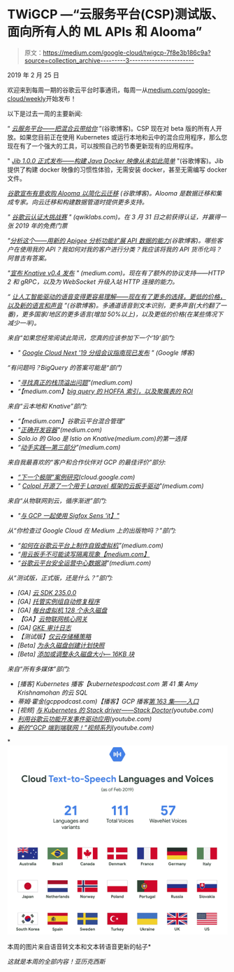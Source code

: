 # TWiGCP —“云服务平台(CSP)测试版、面向所有人的 ML APIs 和 Alooma”

> 原文：<https://medium.com/google-cloud/twigcp-7f8e3b186c9a?source=collection_archive---------3----------------------->

2019 年 2 月 25 日

欢迎来到每周一期的谷歌云平台时事通讯，每周一从[medium.com/google-cloud/weekly](/google-cloud/weekly)开始发布！

以下是过去一周的主要新闻:

“ [*云服务平台——把混合云带给你*](http://gtech.run/pg28t) ”(谷歌博客)。CSP 现在对 beta 版的所有人开放。如果您目前正在使用 Kubernetes 或运行本地和云中的混合应用程序，那么您现在有了一个强大的工具，可以按照自己的节奏更新现有的应用程序。

" [*Jib 1.0.0 正式发布——构建 Java Docker 映像从未如此简单*](http://gtech.run/fdkbm) "(谷歌博客)。Jib 提供了构建 docker 映像的习惯性体验，无需安装 docker，甚至无需编写 docker 文件。

*[*谷歌宣布有意收购 Alooma 以简化云迁移*](http://gtech.run/8nhrg) (谷歌博客)。Alooma 是数据迁移和集成专家。向云迁移和构建数据管道时提供更多支持。*

*" [*谷歌云认证大挑战赛*](http://gtech.run/al4uw) " (qwiklabs.com)。在 3 月 31 日之前获得认证，并赢得一张 2019 年的免费门票*

*"[分析这个——用新的 Apigee 分析功能扩展 API 数据的能力](http://gtech.run/mnxnu)(谷歌博客)。哪些客户在使用我的 API？我如何对我的客户进行分类？我应该将我的 API 货币化吗？阿普吉有答案。*

*"[宣布 Knative v0.4 发布](http://gtech.run/9lq8l) " (medium.com)。现在有了额外的协议支持——HTTP 2 和 gRPC，以及为 WebSocket 升级入站 HTTP 连接的能力。*

*“ [*让人工智能驱动的语音变得更容易理解——现在有了更多的选择，更低的价格，以及新的语言和声音*](http://gtech.run/ktv8x) ”(谷歌博客)。多通道语音到文本识别，更多声音(大约翻了一番)，更多国家/地区的更多语言(增加 50%以上)，以及更低的价格(在某些情况下减少一半)。*

*来自“如果您经常阅读此简讯，您真的应该参加下一个‘19’部门:*

*   *" [Google Cloud Next '19 分组会议指南现已发布](http://gtech.run/f9ww6) " (Google 博客)*

*“有问题吗？BigQuery 的答案可能是“部门*

*   *"[寻找真正的栈顶溢出问题](http://gtech.run/spdc2)"(medium.com)*
*   *“【medium.com】[big query 的 HOFFA 索引，以及聚簇表的 ROI](http://gtech.run/zdwbb)*

*来自“云本地和 Knative”部门:*

*   *“【medium.com】谷歌云平台混合管理”*
*   *"[正确开发容器](http://gtech.run/fnlqe)"(medium.com)*
*   *Solo.io 的 Gloo 是 Istio on Knative(medium.com)的第一选择*
*   *“[动手实践—第三部分](http://gtech.run/xqknc)”(medium.com)*

*来自我最喜欢的“客户和合作伙伴对 GCP 的最佳评价”部分:*

*   *[“下一个极限”案例研究](http://gtech.run/pnpt9)(cloud.google.com)*
*   *" [Colopl 开源了一个用于 Laravel 框架的云扳手驱动](http://gtech.run/mj3ua)"(medium.com)*

*来自“从物联网到云，循序渐进”部门:*

*   *"[与 GCP 一起使用 Sigfox Sens 'it】"](http://gtech.run/v4ddp)*

*从“你检查过 Google Cloud 在 Medium 上的出版物吗？”部门:*

*   *“[如何在谷歌云平台上制作自毁虚拟机](http://gtech.run/75625)”(medium.com)*
*   *“[用云扳手不可能读写隔离现象【medium.com】](http://gtech.run/naag3)*
*   *“[谷歌云平台安全运营中心数据湖](http://gtech.run/nxt9z)”(medium.com)*

*从“测试版，正式版，还是什么？”部门:*

*   *[GA] [云 SDK 235.0.0](http://gtech.run/wfg8w)*
*   *[GA] [托管实例组自动修复程序](http://gtech.run/l2mln)*
*   *[GA] [每台虚拟机 128 个永久磁盘](http://gtech.run/3aeet)*
*   *【GA】[云物联网核心网关](http://gtech.run/puxsf)*
*   *[GA] [GKE 审计日志](http://gtech.run/ny9am)*
*   *【测试版】[仅云存储桶策略](http://gtech.run/9apcg)*
*   *[Beta] [为永久磁盘创建计划快照](http://gtech.run/twkex)*
*   *[Beta] [添加或调整永久磁盘大小— 16KB 块](http://gtech.run/6azdn)*

*来自“所有多媒体”部门:*

*   *[播客] Kubernetes 播客【kubernetespodcast.com 第 41 集 Amy Krishnamohan 的云 SQL*
*   *蒂姆·霍金(gcppodcast.com)【播客】GCP 播客[第 163 集——入口](http://gtech.run/s79ls)*
*   *[视频] [与 Kubernetes 的 Stack driver——Stack Doctor](http://gtech.run/kur27)(youtube.com)*
*   *[利用谷歌云功能开发事件驱动应用](http://gtech.run/4s7m7)(youtube.com)*
*   *[新的“GCP 端到端联网！”视频系列](http://gtech.run/m5v68)(youtube.com)*

*[![](img/8497cb5b5172c2a289956291f07a764e.png)](http://gtech.run/ktv8x)

本周的图片来自语音转文本和文本转语音更新的帖子* 

*这就是本周的全部内容！亚历克西斯*